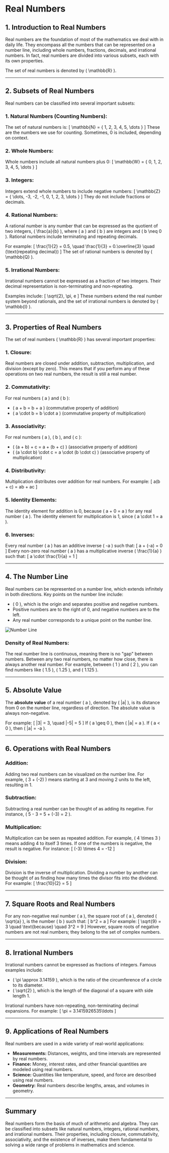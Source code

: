 # Real Numbers

## 1. **Introduction to Real Numbers**

Real numbers are the foundation of most of the mathematics we deal with in daily life. They encompass all the numbers that can be represented on a number line, including whole numbers, fractions, decimals, and irrational numbers. In fact, real numbers are divided into various subsets, each with its own properties.

The set of real numbers is denoted by \( \mathbb{R} \).

---

## 2. **Subsets of Real Numbers**

Real numbers can be classified into several important subsets:

### **1. Natural Numbers (Counting Numbers):**
The set of natural numbers is:
\[
\mathbb{N} = \{ 1, 2, 3, 4, 5, \dots \}
\]
These are the numbers we use for counting. Sometimes, 0 is included, depending on context.

### **2. Whole Numbers:**
Whole numbers include all natural numbers plus 0:
\[
\mathbb{W} = \{ 0, 1, 2, 3, 4, 5, \dots \}
\]

### **3. Integers:**
Integers extend whole numbers to include negative numbers:
\[
\mathbb{Z} = \{ \dots, -3, -2, -1, 0, 1, 2, 3, \dots \}
\]
They do not include fractions or decimals.

### **4. Rational Numbers:**
A rational number is any number that can be expressed as the quotient of two integers, \( \frac{a}{b} \), where \( a \) and \( b \) are integers and \( b \neq 0 \). Rational numbers include terminating and repeating decimals.

For example:
\[
\frac{1}{2} = 0.5, \quad \frac{1}{3} = 0.\overline{3} \quad (\text{repeating decimal})
\]
The set of rational numbers is denoted by \( \mathbb{Q} \).

### **5. Irrational Numbers:**
Irrational numbers cannot be expressed as a fraction of two integers. Their decimal representation is non-terminating and non-repeating.

Examples include:
\[
\sqrt{2}, \pi, e
\]
These numbers extend the real number system beyond rationals, and the set of irrational numbers is denoted by \( \mathbb{I} \).

---

## 3. **Properties of Real Numbers**

The set of real numbers \( \mathbb{R} \) has several important properties:

### **1. Closure:**
Real numbers are closed under addition, subtraction, multiplication, and division (except by zero). This means that if you perform any of these operations on two real numbers, the result is still a real number.

### **2. Commutativity:**
For real numbers \( a \) and \( b \):
- \( a + b = b + a \) (commutative property of addition)
- \( a \cdot b = b \cdot a \) (commutative property of multiplication)

### **3. Associativity:**
For real numbers \( a \), \( b \), and \( c \):
- \( (a + b) + c = a + (b + c) \) (associative property of addition)
- \( (a \cdot b) \cdot c = a \cdot (b \cdot c) \) (associative property of multiplication)

### **4. Distributivity:**
Multiplication distributes over addition for real numbers. For example:
\[
a(b + c) = ab + ac
\]

### **5. Identity Elements:**
The identity element for addition is 0, because \( a + 0 = a \) for any real number \( a \). The identity element for multiplication is 1, since \( a \cdot 1 = a \).

### **6. Inverses:**
Every real number \( a \) has an additive inverse \( -a \) such that:
\[
a + (-a) = 0
\]
Every non-zero real number \( a \) has a multiplicative inverse \( \frac{1}{a} \) such that:
\[
a \cdot \frac{1}{a} = 1
\]

---

## 4. **The Number Line**

Real numbers can be represented on a number line, which extends infinitely in both directions. Key points on the number line include:
- \( 0 \), which is the origin and separates positive and negative numbers.
- Positive numbers are to the right of 0, and negative numbers are to the left.
- Any real number corresponds to a unique point on the number line.

![Number Line](https://upload.wikimedia.org/wikipedia/commons/thumb/5/5f/Number_line.svg/220px-Number_line.svg.png)

### **Density of Real Numbers:**
The real number line is continuous, meaning there is no "gap" between numbers. Between any two real numbers, no matter how close, there is always another real number. For example, between \( 1 \) and \( 2 \), you can find numbers like \( 1.5 \), \( 1.25 \), and \( 1.125 \).

---

## 5. **Absolute Value**

The **absolute value** of a real number \( a \), denoted by \( |a| \), is its distance from 0 on the number line, regardless of direction. The absolute value is always non-negative.

For example:
\[
|3| = 3, \quad |-5| = 5
\]
If \( a \geq 0 \), then \( |a| = a \). If \( a < 0 \), then \( |a| = -a \).

---

## 6. **Operations with Real Numbers**

### **Addition:**
Adding two real numbers can be visualized on the number line. For example, \( 3 + (-2) \) means starting at 3 and moving 2 units to the left, resulting in 1.

### **Subtraction:**
Subtracting a real number can be thought of as adding its negative. For instance, \( 5 - 3 = 5 + (-3) = 2 \).

### **Multiplication:**
Multiplication can be seen as repeated addition. For example, \( 4 \times 3 \) means adding 4 to itself 3 times. If one of the numbers is negative, the result is negative. For instance:
\[
(-3) \times 4 = -12
\]

### **Division:**
Division is the inverse of multiplication. Dividing a number by another can be thought of as finding how many times the divisor fits into the dividend. For example:
\[
\frac{10}{2} = 5
\]

---

## 7. **Square Roots and Real Numbers**

For any non-negative real number \( a \), the square root of \( a \), denoted \( \sqrt{a} \), is the number \( b \) such that:
\[
b^2 = a
\]
For example:
\[
\sqrt{9} = 3 \quad \text{because} \quad 3^2 = 9
\]
However, square roots of negative numbers are not real numbers; they belong to the set of complex numbers.

---

## 8. **Irrational Numbers**

Irrational numbers cannot be expressed as fractions of integers. Famous examples include:
- \( \pi \approx 3.14159 \), which is the ratio of the circumference of a circle to its diameter.
- \( \sqrt{2} \), which is the length of the diagonal of a square with side length 1.

Irrational numbers have non-repeating, non-terminating decimal expansions. For example:
\[
\pi = 3.1415926535\ldots
\]

---

## 9. **Applications of Real Numbers**

Real numbers are used in a wide variety of real-world applications:
- **Measurements:** Distances, weights, and time intervals are represented by real numbers.
- **Finance:** Money, interest rates, and other financial quantities are modeled using real numbers.
- **Science:** Quantities like temperature, speed, and force are described using real numbers.
- **Geometry:** Real numbers describe lengths, areas, and volumes in geometry.

---

## Summary

Real numbers form the basis of much of arithmetic and algebra. They can be classified into subsets like natural numbers, integers, rational numbers, and irrational numbers. Their properties, including closure, commutativity, associativity, and the existence of inverses, make them fundamental to solving a wide range of problems in mathematics and science.